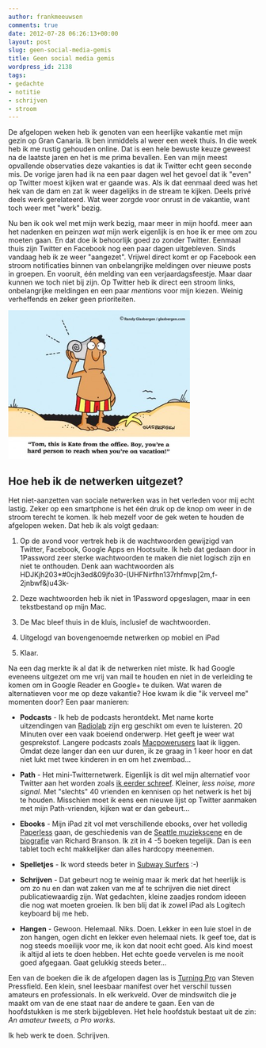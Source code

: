 ```yaml
---
author: frankmeeuwsen
comments: true
date: 2012-07-28 06:26:13+00:00
layout: post
slug: geen-social-media-gemis
title: Geen social media gemis
wordpress_id: 2138
tags:
- gedachte
- notitie
- schrijven
- stroom
---
```


De afgelopen weken heb ik genoten van een heerlijke vakantie met mijn gezin op Gran Canaria. Ik ben inmiddels al weer een week thuis. In die week heb ik me rustig gehouden online. Dat is een hele bewuste keuze geweest na de laatste jaren en het is me prima bevallen. 
Een van mijn meest opvallende observaties deze vakanties is dat ik Twitter echt geen seconde mis. De vorige jaren had ik na een paar dagen wel het gevoel dat ik "even" op Twitter moest kijken wat er gaande was. Als ik dat eenmaal deed was het hek van de dam en zat ik weer dagelijks in de stream te kijken. Deels privé deels werk gerelateerd. Wat weer zorgde voor onrust in de vakantie, want toch weer met "werk" bezig.





Nu ben ik ook wel met mijn werk bezig, maar meer in mijn hoofd. meer aan het nadenken en peinzen _wat_ mijn werk eigenlijk is en hoe ik er mee om zou moeten gaan. En dat doe ik behoorlijk goed zo zonder Twitter. Eenmaal thuis zijn Twitter en Facebook nog een paar dagen uitgebleven. Sinds vandaag heb ik ze weer "aangezet". Vrijwel direct komt er op Facebook een stroom notificaties binnen van onbelangrijke meldingen over nieuwe posts in groepen. En vooruit, één melding van een verjaardagsfeestje. Maar daar kunnen we toch niet bij zijn. Op Twitter heb ik direct een stroom links, onbelangrijke meldingen en een paar _mentions_ voor mijn kiezen. Weinig verheffends en zeker geen prioriteiten.





![](../images/uploadimages/391556_10151119493353523_1885523264_n-367x300.jpeg)





## Hoe heb ik de netwerken uitgezet?





Het niet-aanzetten van sociale netwerken was in het verleden voor mij echt lastig. Zeker op een smartphone is het één druk op de knop om weer in de stroom terecht te komen. Ik heb mezelf voor de gek weten te houden de afgelopen weken. Dat heb ik als volgt gedaan:







  1. Op de avond voor vertrek heb ik de wachtwoorden gewijzigd van Twitter, Facebook, Google Apps en Hootsuite. Ik heb dat gedaan door in 1Password zeer sterke wachtwoorden te maken die niet logisch zijn en niet te onthouden. Denk aan wachtwoorden als HDJKjh203*#0cjh3ed&09jfo30-(UHFNirfhn137rhfmvp[2m,f-2jnbwf&)u43k-


  2. Deze wachtwoorden heb ik niet in 1Password opgeslagen, maar in een tekstbestand op mijn Mac.


  3. De Mac bleef thuis in de kluis, inclusief de wachtwoorden.


  4. Uitgelogd van bovengenoemde netwerken op mobiel en iPad


  5. Klaar.





Na een dag merkte ik al dat ik de netwerken niet miste. Ik had Google eveneens uitgezet om me vrij van mail te houden en niet in de verleiding te komen om in Google Reader en Google+ te duiken.
Wat waren de alternatieven voor me op deze vakantie? Hoe kwam ik die "ik verveel me" momenten door? Een paar manieren:







  * **Podcasts** - Ik heb de podcasts herontdekt. Met name korte uitzendingen van [Radiolab](http://www.radiolab.org/series/podcasts/) zijn erg geschikt om even te luisteren. 20 Minuten over een vaak boeiend onderwerp. Het geeft je weer wat gesprekstof. Langere podcasts zoals [Macpowerusers](http://macpowerusers.com/) laat ik liggen. Omdat deze langer dan een uur duren, ik ze graag in 1 keer hoor en dat niet lukt met twee kinderen in en om het zwembad...


  * **Path** - Het mini-Twitternetwerk. Eigenlijk is dit wel mijn alternatief voor Twitter aan het worden zoals [ik eerder schreef](/waarom-path-mijn-nieuwe-twitter-is/). Kleiner, _less noise, more signal_. Met "slechts" 40 vrienden en kennisen op het netwerk is het bij te houden. Misschien moet ik eens een nieuwe lijst op Twitter aanmaken met mijn Path-vrienden, kijken wat er dan gebeurt...


  * **Ebooks** - Mijn iPad zit vol met verschillende ebooks, over het volledig [Paperless](http://www.macsparky.com/paperless/) gaan, de geschiedenis van de [Seattle muziekscene](http://grungebook.tumblr.com/) en de [biografie](http://www.amazon.com/Losing-My-Virginity-Survived-Business/dp/0307720748/ref=pd_sim_sbs_b_1) van Richard Branson. Ik zit in 4 -5 boeken tegelijk. Dan is een tablet toch echt makkelijker dan alles hardcopy meenemen.


  * **Spelletjes** - Ik word steeds beter in [Subway Surfers](http://itunes.apple.com/us/app/subway-surfers/id512939461?mt=8) :-)


  * **Schrijven** - Dat gebeurt nog te weinig maar ik merk dat het heerlijk is om zo nu en dan wat zaken van me af te schrijven die niet direct publicatiewaardig zijn. Wat gedachten, kleine zaadjes rondom ideeen die nog wat moeten groeien. Ik ben blij dat ik zowel iPad als Logitech keyboard bij me heb.


  * **Hangen** - Gewoon. Helemaal. Niks. Doen. Lekker in een luie stoel in de zon hangen, ogen dicht en lekker even helemaal niets. Ik geef toe, dat is nog steeds moeilijk voor me, ik kon dat nooit echt goed. Als kind moest ik altijd al iets te doen hebben. Het echte goede vervelen is me nooit goed afgegaan. Gaat gelukkig steeds beter...





Een van de boeken die ik de afgelopen dagen las is [Turning Pro](http://www.blackirishbooks.com/store/turning-pro/) van Steven Pressfield. Een klein, snel leesbaar manifest over het verschil tussen amateurs en professionals. In elk werkveld. Over de mindswitch die je maakt om van de ene staat naar de andere te gaan. Een van de hoofdstukken is me sterk bijgebleven. Het hele hoofdstuk bestaat uit de zin: _An amateur tweets, a Pro works._





Ik heb werk te doen. Schrijven.



